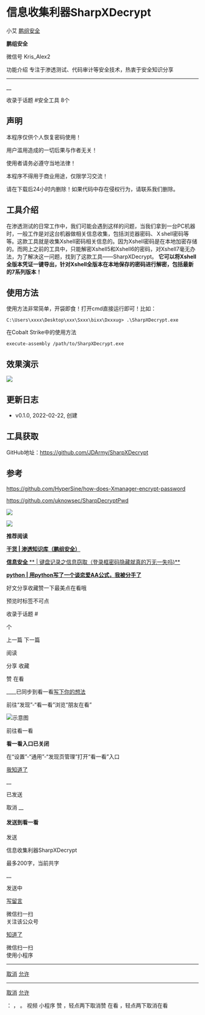 #  信息收集利器SharpXDecrypt

小艾  [ 鹏组安全 ](javascript:void\(0\);)

**鹏组安全** ![]()

微信号 Kris_Alex2

功能介绍 专注于渗透测试、代码审计等安全技术，热衷于安全知识分享

____

__

收录于话题 #安全工具 8个

## 声明

本程序仅供个人恢复密码使用！

用户滥用造成的一切后果与作者无关！

使用者请务必遵守当地法律！

本程序不得用于商业用途，仅限学习交流！

请在下载后24小时内删除！如果代码中存在侵权行为，请联系我们删除。

## 工具介绍

在渗透测试的日常工作中，我们可能会遇到这样的问题，当我们拿到一台PC机器时，一般工作是对这台机器做相关信息收集，包括浏览器密码、Ｘshell密码等等。这款工具就是收集Xshell密码相关信息的。因为Xshell密码是在本地加密存储的。而网上之前的工具中，只能解密Xshell5和Xshell6的密码，对Xshell7毫无办法，为了解决这一问题，找到了这款工具——SharpXDecrypt。
**它可以将Xshell全版本凭证一键导出，针对Xshell全版本在本地保存的密码进行解密，包括最新的7系列版本！**

##  使用方法

使用方法非常简单，开袋即食！打开cmd直接运行即可！比如：

    
    
    C:\Users\xxxx\Desktop\xxx\Sxxx\bixx\Dxxxug> .\SharpXDecrypt.exe

在Cobalt Strike中的使用方法

    
    
    execute-assembly /path/to/SharpXDecrypt.exe

## 效果演示

![](https://raw.githubusercontent.com/tuchuang9/tc1/refs/heads/main/public/20220304114648.png)

  

## 更新日志

  * v0.1.0, 2022-02-22, 创建

## 工具获取

GitHub地址：https://github.com/JDArmy/SharpXDecrypt

## 参考

https://github.com/HyperSine/how-does-Xmanager-encrypt-password

https://github.com/uknowsec/SharpDecryptPwd

![](https://raw.githubusercontent.com/tuchuang9/tc1/refs/heads/main/public/20220304114652.png)

  

  

![](https://raw.githubusercontent.com/tuchuang9/tc1/refs/heads/main/public/20220304114653.png)

  

 **推荐阅读**

  

  

[ **干货  |
渗透知识库（鹏组安全）**](http://mp.weixin.qq.com/s?__biz=Mzg5NDU3NDA3OQ==&mid=2247485869&idx=1&sn=d9beeb2d272fe285a874dffa96c9735d&chksm=c01cc53df76b4c2b1b80e43dfa7a89bb226ba516249203eb2006ad48c81c7876897086127c25&scene=21#wechat_redirect)

  

[ **信息安全** **  |
键盘记录之信息窃取（登录框密码隐藏就真的万无一失吗)**](http://mp.weixin.qq.com/s?__biz=Mzg5NDU3NDA3OQ==&mid=2247484956&idx=1&sn=1e074f66b5bc991e70f96adf002063b5&chksm=c01cca8cf76b439a9187ee5a9adddeeb4d77cb7a962e983ad3bd5aa588bb23507d675e6f97f8&scene=21#wechat_redirect)

  

[ **python  |
用python写了一个谈恋爱AA公式，我被分手了**](http://mp.weixin.qq.com/s?__biz=Mzg5NDU3NDA3OQ==&mid=2247484965&idx=1&sn=c4c9ef097281b168cdd09c8a2d61f911&chksm=c01ccab5f76b43a3e9ad4328d7a1e78e38d1c0e5b6a0433b8b30f67e8be0de3ad69037157c0b&scene=21#wechat_redirect)

  

好文分享收藏赞一下最美点在看哦

  

  

预览时标签不可点

收录于话题 #

 个

上一篇 下一篇

阅读

分享 收藏

赞 在看

____已同步到看一看[写下你的想法](javascript:;)

前往“发现”-“看一看”浏览“朋友在看”

![示意图](//res.wx.qq.com/mmbizwap/zh_CN/htmledition/images/pic/appmsg/pic_like_comment55871f.png)

前往看一看

**看一看入口已关闭**

在“设置”-“通用”-“发现页管理”打开“看一看”入口

[我知道了](javascript:;)

__

已发送

取消 __

####  发送到看一看

发送

信息收集利器SharpXDecrypt

最多200字，当前共字

__

发送中

[写留言](javascript:;)

微信扫一扫  
关注该公众号

[知道了](javascript:;)

微信扫一扫  
使用小程序

****

[取消](javascript:void\(0\);) [允许](javascript:void\(0\);)

****

[取消](javascript:void\(0\);) [允许](javascript:void\(0\);)

： ， 。 视频 小程序 赞 ，轻点两下取消赞 在看 ，轻点两下取消在看

